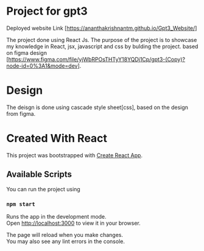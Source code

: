 # Project for gpt3

Deployed website Link [https://ananthakrishnantm.github.io/Gpt3_Website/]

The project done using React Js. The purpose of the project is to showcase my knowledge in React, jsx, javascript and css by bulding the project.
based on figma design [https://www.figma.com/file/yjWbRPOsTHTyY18YQDj1Cp/gpt3-(Copy)?node-id=0%3A1&mode=dev].

# Design

The deisgn is done using cascade style sheet[css], based on the design from figma.

# Created With React

This project was bootstrapped with [Create React App](https://github.com/facebook/create-react-app).

## Available Scripts

You can run the project using

### `npm start`

Runs the app in the development mode.\
Open [http://localhost:3000](http://localhost:3000) to view it in your browser.

The page will reload when you make changes.\
You may also see any lint errors in the console.
